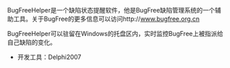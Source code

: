 BugFreeHelper是一个缺陷状态提醒软件，他是BugFree缺陷管理系统的一个辅助工具。关于BugFree的更多信息可以访问http://www.bugfree.org.cn

BugFreeHelper可以驻留在Windows的托盘区内，实时监控BugFree上被指派给自己缺陷的变化。

  * 开发工具：Delphi2007